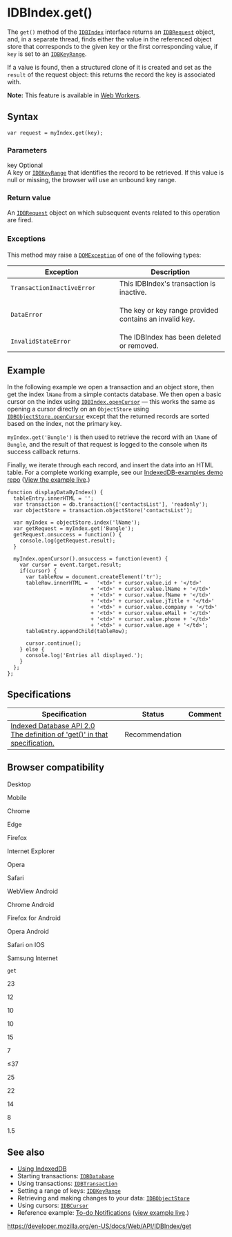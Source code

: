 # IDBIndex.get()

The `get()` method of the [`IDBIndex`](../idbindex) interface returns an [`IDBRequest`](../idbrequest) object, and, in a separate thread, finds either the value in the referenced object store that corresponds to the given key or the first corresponding value, if `key` is set to an [`IDBKeyRange`](../idbkeyrange).

If a value is found, then a structured clone of it is created and set as the `result` of the request object: this returns the record the key is associated with.

**Note:** This feature is available in [Web Workers](../web_workers_api).

## Syntax

    var request = myIndex.get(key);

### Parameters

key <span class="badge inline optional">Optional</span>  
A key or [`IDBKeyRange`](../idbkeyrange) that identifies the record to be retrieved. If this value is null or missing, the browser will use an unbound key range.

### Return value

An [`IDBRequest`](../idbrequest) object on which subsequent events related to this operation are fired.

### <span style="line-height: 1.5;">Exceptions</span>

This method may raise a [`DOMException`](../domexception) of one of the following types:

<table><colgroup><col style="width: 50%" /><col style="width: 50%" /></colgroup><thead><tr class="header"><th>Exception</th><th>Description</th></tr></thead><tbody><tr class="odd"><td><code>TransactionInactiveError</code></td><td>This IDBIndex's transaction is inactive.</td></tr><tr class="even"><td><code>DataError</code></td><td><p>The key or key range provided contains an invalid key.</p></td></tr><tr class="odd"><td><code>InvalidStateError</code></td><td>The IDBIndex has been deleted or removed.</td></tr></tbody></table>

## Example

In the following example we open a transaction and an object store, then get the index `lName` from a simple contacts database. We then open a basic cursor on the index using [`IDBIndex.openCursor`](opencursor) — this works the same as opening a cursor directly on an `ObjectStore` using [`IDBObjectStore.openCursor`](../idbobjectstore/opencursor) except that the returned records are sorted based on the index, not the primary key.

`myIndex.get('Bungle')` is then used to retrieve the record with an `lName` of `Bungle`, and the result of that request is logged to the console when its success callback returns.

Finally, we iterate through each record, and insert the data into an HTML table. For a complete working example, see our [IndexedDB-examples demo repo](https://github.com/mdn/indexeddb-examples/tree/master/idbindex) ([View the example live](https://mdn.github.io/indexeddb-examples/idbindex).)

    function displayDataByIndex() {
      tableEntry.innerHTML = '';
      var transaction = db.transaction(['contactsList'], 'readonly');
      var objectStore = transaction.objectStore('contactsList');

      var myIndex = objectStore.index('lName');
      var getRequest = myIndex.get('Bungle');
      getRequest.onsuccess = function() {
        console.log(getRequest.result);
      }

      myIndex.openCursor().onsuccess = function(event) {
        var cursor = event.target.result;
        if(cursor) {
          var tableRow = document.createElement('tr');
          tableRow.innerHTML =   '<td>' + cursor.value.id + '</td>'
                               + '<td>' + cursor.value.lName + '</td>'
                               + '<td>' + cursor.value.fName + '</td>'
                               + '<td>' + cursor.value.jTitle + '</td>'
                               + '<td>' + cursor.value.company + '</td>'
                               + '<td>' + cursor.value.eMail + '</td>'
                               + '<td>' + cursor.value.phone + '</td>'
                               + '<td>' + cursor.value.age + '</td>';
          tableEntry.appendChild(tableRow);

          cursor.continue();
        } else {
          console.log('Entries all displayed.');
        }
      };
    };

## Specifications

<table><thead><tr class="header"><th>Specification</th><th>Status</th><th>Comment</th></tr></thead><tbody><tr class="odd"><td><a href="https://www.w3.org/TR/IndexedDB/#dom-idbindex-get">Indexed Database API 2.0<br />
<span class="small">The definition of 'get()' in that specification.</span></a></td><td><span class="spec-rec">Recommendation</span></td><td></td></tr></tbody></table>

## Browser compatibility

Desktop

Mobile

Chrome

Edge

Firefox

Internet Explorer

Opera

Safari

WebView Android

Chrome Android

Firefox for Android

Opera Android

Safari on IOS

Samsung Internet

`get`

23

12

10

10

15

7

≤37

25

22

14

8

1.5

## See also

- [Using IndexedDB](../indexeddb_api/using_indexeddb)
- Starting transactions: [`IDBDatabase`](../idbdatabase)
- Using transactions: [`IDBTransaction`](../idbtransaction)
- Setting a range of keys: [`IDBKeyRange`](../idbkeyrange)
- Retrieving and making changes to your data: [`IDBObjectStore`](../idbobjectstore)
- Using cursors: [`IDBCursor`](../idbcursor)
- Reference example: [To-do Notifications](https://github.com/mdn/to-do-notifications/tree/gh-pages) ([view example live](https://mdn.github.io/to-do-notifications/).)

<a href="https://developer.mozilla.org/en-US/docs/Web/API/IDBIndex/get" class="_attribution-link">https://developer.mozilla.org/en-US/docs/Web/API/IDBIndex/get</a>
